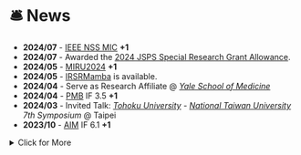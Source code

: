 # 🛎 News

- **2024/07** - [IEEE NSS MIC](https://nssmic.ieee.org/2024/) **+1**
- **2024/07** - Awarded the [2024 JSPS Special Research Grant Allowance](https://www.jsps.go.jp/j-pd/pd_oubo.html).
- **2024/05** - [MIRU2024](https://miru-committee.github.io/miru2024/en/)  **+1**
- **2024/05** - [IRSRMamba](https://github.com/yongsongH/IRSRMamba) is available.
- **2024/04** - Serve as Research Affiliate @ *[Yale School of Medicine](https://medicine.yale.edu/lab/x-liu/people/)* 
- **2024/04** - [PMB](https://iopscience.iop.org/journal/0031-9155) IF 3.5 **+1**
- **2024/03** - Invited Talk: *[Tohoku University](https://www.tohoku.ac.jp/en/) - [National Taiwan University](https://www.ntu.edu.tw/english/) 7th Symposium* @ Taipei
- **2023/10** - [AIM](https://www.sciencedirect.com/journal/artificial-intelligence-in-medicine) IF 6.1 **+1**



<details>
<summary>Click for More</summary>
<ul>

<li> 
 <i><strong>2023.07</strong></i>: <a href="https://link.springer.com/chapter/10.1007/978-3-031-46238-2_28" target=" _blank">Book Chapter </a> <i><strong>+1</strong></i>
</li>


<li> 
 <i><strong>2023.05</strong></i>: <a href="http://epub.cnipa.gov.cn/cred/CN109712160B" target=" _blank">Patent Grant </a> <i><strong>+1</strong></i>
</li>

<li> 
 <i><strong>2023.02</strong></i>: <a href="https://www.ipmi2023.org/en/" target=" _blank">IPMI 2023 (Oral)</a> <i><strong>+1</strong></i>
</li>

<li> 
 <i><strong>2023.01</strong></i>: Invited Talk: 3rd Intl. Workshop on Educ and Res. for Future Electronics @ <a href="https://en.nagoya-u.ac.jp/" target=" _blank"> Nagoya University</a>
</li>

<li> 
 <i><strong>2022.12</strong></i>: Honored to be a  <a href="https://www.jsps.go.jp/english/e-pd/index.html" target=" _blank">JSPS  Research Fellow</a>. [日本学術振興会特別研究員 DC2]
</li>
 
<li> 
 <i><strong>2022.10</strong></i>: <a href="https://sites.google.com/view/med-neurips-2022/home" target=" _blank">NeurIPS 2022 Workshop</a> <i><strong>+1</strong></i>
</li>
 
<li> 
 <i><strong>2022.09</strong></i>: Oral @ <a href="https://sites.google.com/view/mlmi2022/program-and-registration?authuser=0" target=" _blank">MICCAI 2022 Workshop</a> <i><strong>+1</strong></i>
</li>
 
<li> 
 <i><strong>2022.08</strong></i>: <a href="https://github.com/yongsongH/AIDSRGAN-MICCAI2022" target=" _blank">AID-SRGAN</a> is available. 
</li>
 
 <li> 
 <i><strong>2022.08</strong></i>: <a href="https://conferences.miccai.org/2022/en/" target=" _blank"> MICCAI 2022 Workshop</a> <i><strong>+1</strong></i>
</li>

 <li> 
 <i><strong>2021.11</strong></i>: <a href="https://link.springer.com/chapter/10.1007/978-3-030-89363-7_35" target=" _blank"> PRICAI 2021 </a> <i><strong>+1</strong></i> 
</li>
 

</ul>
</details>
